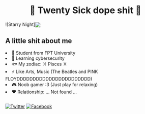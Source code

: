 <h1 align="center">🤘 Twenty Sick dope shit 🤘</h1>

![Starry Night]<img align="center" src="https://github.com/TwentySick/TwentySick/blob/2ab2b7cc0a4ca3febdaf974748b0ef76c3c94133/StarryNight.gif">

<h2 align="left">A little shit about me</h2>
<li>🏫 Student from FPT University</li>
<li>🌱 Learning cybersecurity</li>
<li> 🐟 My zodiac: ♓ Pisces ♓</li>
<li>⚡ Like Arts, Music (The Beatles and PINK FLOYDDDDDDDDDDDDDDDDDDDDDDD)</li>
<li>🎮 Noob gamer :3 (Just play for relaxing)</li>
<li>♥ Relationship: ... Not found ...

##
[![Twitter](https://img.shields.io/badge/-Twitter-08a0e9?logo=twitter&logoColor=e8f5fd&style=flat)](https://twitter.com/Just_Twentysick)
[![Facebook](https://img.shields.io/badge/-Facebook-4267b3?logo=facebook&logoColor=e9ebee&style=flat)](https://www.facebook.com/CaoThanhDayNe/)
